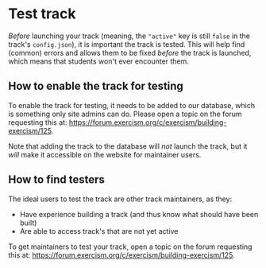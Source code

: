 # Test track

_Before_ launching your track (meaning, the `"active"` key is still `false` in the track's `config.json`), it is important the track is tested.
This will help find (common) errors and allows them to be fixed _before_ the track is launched, which means that students won't ever encounter them.

## How to enable the track for testing

To enable the track for testing, it needs to be added to our database, which is something only site admins can do.
Please open a topic on the forum requesting this at: https://forum.exercism.org/c/exercism/building-exercism/125.

Note that adding the track to the database will _not_ launch the track, but it _will_ make it accessible on the website for maintainer users.

## How to find testers

The ideal users to test the track are other track maintainers, as they:

- Have experience building a track (and thus know what should have been built)
- Are able to access track's that are not yet active

To get maintainers to test your track, open a topic on the forum requesting this at: https://forum.exercism.org/c/exercism/building-exercism/125.
